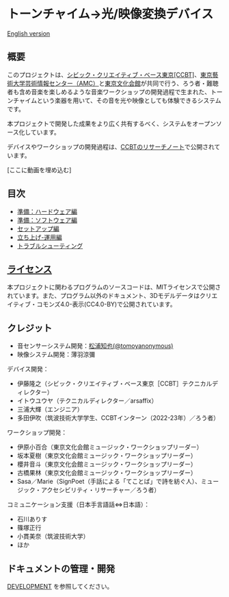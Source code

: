 # トーンチャイム→光/映像変換デバイス

[English version](README.en.md)

## 概要

このプロジェクトは、[シビック・クリエイティブ・ベース東京[CCBT]](https://ccbt.rekibun.or.jp/)、[東京藝術大学芸術情報センター（AMC）](https://amc.geidai.ac.jp)と[東京文化会館](https://www.t-bunka.jp/)が共同で行う、ろう者・難聴者も含め音楽を楽しめるような音楽ワークショップの開発過程で生まれた、トーンチャイムという楽器を用いて、その音を光や映像としても体験できるシステムです。

本プロジェクトで開発した成果をより広く共有するべく、システムをオープンソース化しています。

デバイスやワークショップの開発過程は、[CCBTのリサーチノート](https://ccbt.rekibun.or.jp/research-notes/diverstiy-and-inclusion-project-02)で公開されています。

[ここに動画を埋め込む]

## 目次

- [準備：ハードウェア編](./docs/1-prep-hardware.md)
- [準備：ソフトウェア編](./docs/2-prep-software.md)
- [セットアップ編](./docs/3-setup.md)
- [立ち上げ-運用編](./docs/4-use.md)
- [トラブルシューティング](./docs/5-troubleshooting.md)

## [ライセンス](./LICENSE)

本プロジェクトに関わるプログラムのソースコードは、MITライセンスで公開されています。また、プログラム以外のドキュメント、3Dモデルデータはクリエイティブ・コモンズ4.0-表示(CC4.0-BY)で公開されています。

## クレジット

- 音センサーシステム開発：[松浦知也(@tomoyanonymous)](https://matsuuratomoya.com)
- 映像システム開発：薄羽涼彌

デバイス開発：

- 伊藤隆之（シビック・クリエイティブ・ベース東京［CCBT］テクニカルディレクター）
- イトウユウヤ（テクニカルディレクター／arsaffix）
- 三浦大輝（エンジニア）
- 多田伊吹（筑波技術大学学生、CCBTインターン（2022-23年）／ろう者）

ワークショップ開発：

- 伊原小百合（東京文化会館ミュージック・ワークショップリーダー）
- 坂本夏樹（東京文化会館ミュージック・ワークショップリーダー）
- 櫻井音斗（東京文化会館ミュージック・ワークショップリーダー）
- 古橋果林（東京文化会館ミュージック・ワークショップリーダー）
- Sasa／Marie（SignPoet（手話による「てことば」で詩を紡ぐ人）、ミュージック・アクセシビリティ・リサーチャー／ろう者）

コミュニケーション支援（日本手言語話⇔日本語）：

- 石川ありす
- 篠塚正行
- 小貫美奈（筑波技術大学）
- ほか

## ドキュメントの管理・開発

[DEVELOPMENT](DEVELOPMENT.md) を参照してください。
